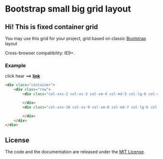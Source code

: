 # Bootstrap small big grid layout

## Hi! This is fixed container grid

You may use this grid for your project, grid based on classic <a href="http://getbootstrap.com/css/#grid" target="_blank">Bootstrap</a> layout

Cross-browser compatibility: IE9+.

### Example

click hear ==> <strong><a href="https://arhell.github.io/bootstrap_small_big_grid/" target="_blank">link</a></strong>

```html
<div class="container">
	<div class="row">
		<div class="col-xxs-2 col-xs-3 col-sm-4 col-md-5 col-lg-6 col-shd-7 col-mhd-8 col-lhd-9 col-fhd-10">

		</div>
		<div class="col-xxs-10 col-xs-9 col-sm-8 col-md-7 col-lg-6 col-shd-8 col-mhd-4 col-lhd-3 col-fhd-2">

		</div>
	</div>
</div>
```

## License

The code and the documentation are released under the [MIT License](LICENSE).